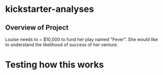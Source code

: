 # kickstarter-analyses
## Overview of Project
Louise needs to ~ $10,000 to fund her play named "Fever". She would like to understand the likelihood of success of her venture. 
# Testing how this works
